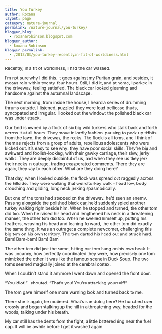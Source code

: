 ```yaml
---
title: You Turkey
author: Roxana
layout: page
category: nature-journal
permalink: /nature-journal/you-turkey/
blogger_blog:
  - roxanarobinson.blogspot.com
blogger_author:
  - Roxana Robinson
blogger_permalink:
  - /2013/03/you-turkey-recentlyin-fit-of-worldiness.html
---
```

Recently, in a fit of worldiness, I had the car washed.

I’m not sure why I did this. It goes against my Puritan grain, and besides, it means rain within twenty-four hours. Still, I did it, and at home, I parked in the driveway, feeling satisfied. The black car looked gleaming and handsome against the autumnal landscape.

The next morning, from inside the house, I heard a series of drumming thrums outside. I listened, puzzled: they were loud bellicose thuds, syncopated and irregular. I looked out the window: the polished black car was under attack.

Our land is owned by a flock of six big wild turkeys who stalk back and forth across it at all hours. They move in lordly fashion, pausing to peck up tidbits from the lawn, the driveway, the rocks. The flock is all toms, and I think of them as rejects from a group of adults, rebellious adolescents who were kicked out. It’s easy to see why: they have poor social skills. They’re big and awkward and foolish-looking, with their gawky carriage, their slow, jerky walks. They are deeply disdainful of us, and when they see us they jerk their necks in outrage, trading exasperated comments. There they are again, they say to each other. What are they doing here?

That day, when I looked outside, the flock was spread out raggedly across the hillside. They were walking that weird turkey walk – head low, body crouching and gliding, long neck jerking spasmodically.

But one of the toms had stopped on the driveway: he’d seen an enemy. Passing alongside the polished black car, he’d suddenly spied another turkey walking right beside him. When he stopped and turned, the other tom did too. When he raised his head and lengthened his neck in a threatening manner, the other tom did too. When he swelled himself up, puffing his feathers, weaving his head and leaning forward, the other tom did exactly the same thing. It was an outrage: a complete newcomer, challenging this big tom on his own territory. The tom darted his head out and struck hard. Bam! Bam-bam! Bam! Bam!

The other tom did just the same, hitting our tom bang on his own beak. It was uncanny, how perfectly coordinated they were, how precisely one tom mimicked the other. It was like the famous scene in Duck Soup. The two toms seemed magically joined at the cerebral cortex.

When I couldn’t stand it anymore I went down and opened the front door.

“You idiot!” I shouted. “That’s you! You’re attacking yourself!”

The tom gave himself one more warning look and turned back to me.

There she is again, he muttered. What’s she doing here? He hunched over crossly and began stalking up the hill in a threatening way, headed for the woods, talking under his breath.

My car still has the dents from the fight, a little battered ring near the fuel cap. It will be awhile before I get it washed again.

&nbsp;

&nbsp;

<!-- January 2012 -->
